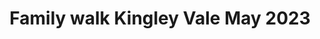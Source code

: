 ---
title: 'Family walk Kingley Vale May 2023'
publishDate: '09/21/2024'
name: 'Sue Roland'
relationship: 'Family'
excerpt: ''
tags: ['family']
images: 
 - 'Sue-Roland-2.jpg'
isFeatured: false
---